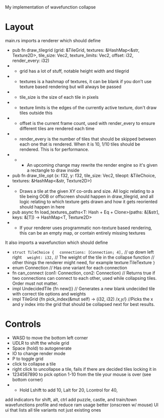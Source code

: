 My implementation of wavefunction collapse

# Layout

main.rs imports a renderer which should define
- pub fn draw_tilegrid (grid: &TileGrid, textures: &HashMap<&str, Texture2D>, tile_size: Vec2, texture_limits: Vec2, offset: i32, render_every: i32) 
- - grid has a lot of stuff, notable height width and tilegrid
- - textures is a hashmap of textures, it can be blank if you don't use texture based rendering but will always be passed
- - tile_size is the size of each tile in pixels
- - texture limits is the edges of the currently active texture, don't draw tiles outside this
- - offset is the current frame count, used with render_every to ensure different tiles are rendered each time
- - render_every is the number of tiles that should be skipped between each one that is rendered. When it is 10, 1/10 tiles should be rendered. This is for performance. 
- - - An upcoming change may rewrite the render engine so it's given a rectangle to draw inside
- pub fn draw_tile_opt (x: f32, y: f32, tile_size: Vec2, tileopt: &TileChoice, textures: &HashMap<&str, Texture2D>)
- - Draws a tile at the given XY co-ords and size. All logic relating to a tile being OOB or offscreen should happen in draw_tilegrid, and all logic relating to which texture gets drawn and how it gets reoriented should happen in here
- pub async fn load_textures_paths<T: Hash + Eq + Clone>(paths: &[&str], keys: &[T]) -> HashMap<T, Texture2D>
- - If your renderer uses programmatic non-texture based rendering, this can be an empty map, or contain entirely missing textures

It also imports a wavefunction which should define
- `struct TileChoice {`
  `  connections: [Connection; 4],` // up down left right
  `  weight: i32,` // The weight of the tile in the collapse function
    // other things the renderer might need, for example texture:TileTexture
  `}`
- enum Connection // Has one variant for each connection
- fn can_connect (con1: Connection, con2: Connection) // Returns true if two connections can connect to each other, used while collapsing tiles. Order must not matter.
- impl UndecidedTile {fn new()} // Generates a new blank undecided tile with correct tile options and weights
- impl TileGrid {fn pick_index(&mut self) -> (i32, i32) /*x,y*/} //Picks the x and y index into the grid that should be collapsed next for best results.

# Controls
- WASD to move the bottom left corner
- UDLR to shift the whole grid
- Space (hold) to autogenerate
- IO to change render mode
- P to toggle grid
- click to collapse a tile
- right click to uncollapse a tile, fails if there are decided tiles locking it in
- 1234567890 to pick option 1-10 from the tile your mouse is over (see bottom corner)
- - Hold Lshift to add 10, Lalt for 20, Lcontrol for 40,  

add indicators for shift, alt, ctrl
add puzzle, castle, and train/town wavefunctions
profile and reduce ram usage
better (onscreen w/ mouse) UI
ui that lists all tile variants not just existing ones


